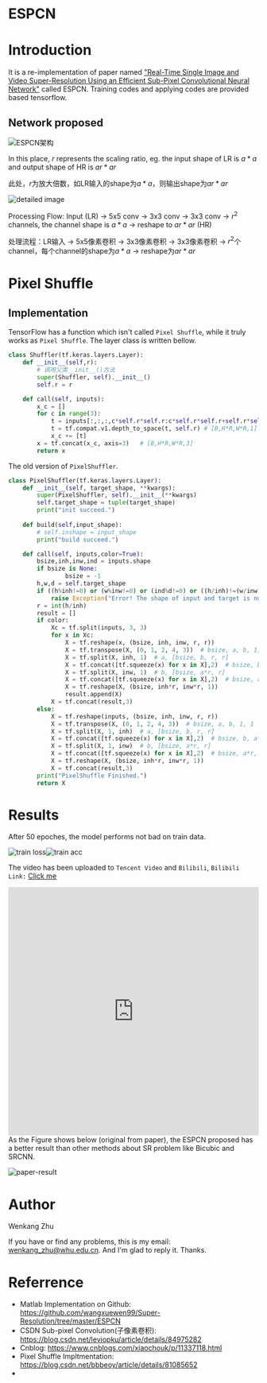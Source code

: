 # ESPCN

# Introduction

It is a re-implementation of paper named ["Real-Time Single Image and Video Super-Resolution Using an Efficient Sub-Pixel Convolutional Neural Network"](./ESPCN/Shi_Real-Time_Single_Image_CVPR_2016_paper.pdf) called ESPCN. Training codes and applying codes are provided based tensorflow.

## Network proposed

![ESPCN架构](./ESPCN/stru.png)

In this place, $r$ represents the scaling ratio, eg. the input shape of LR is $a * a$ and output shape of HR is $ar * ar$

此处，$r$为放大倍数，如LR输入的shape为$a * a$，则输出shape为$ar * ar$

![detailed image](./ESPCN/net_arch.png)

Processing Flow: Input (LR) -> 5x5 conv -> 3x3 conv -> 3x3 conv -> $r^2$ channels, the channel shape is $a * a$ -> reshape to $ar * ar$ (HR)

处理流程：LR输入 -> 5x5像素卷积 -> 3x3像素卷积 -> 3x3像素卷积 -> $r^2$个channel，每个channel的shape为$a * a$ -> reshape为$ar * ar$



# Pixel Shuffle

## Implementation

TensorFlow has a function which isn't called `Pixel Shuffle`, while it truly works as `Pixel Shuffle`. The layer class is written bellow.

```python
class Shuffler(tf.keras.layers.Layer):
    def __init__(self,r):
        # 调用父类__init__()方法
        super(Shuffler, self).__init__()
        self.r = r

    def call(self, inputs):
        x_c = []
        for c in range(3):
            t = inputs[:,:,:,c*self.r*self.r:c*self.r*self.r+self.r*self.r] # [B,H,W,R*R]
            t = tf.compat.v1.depth_to_space(t, self.r) # [B,H*R,W*R,1]
            x_c += [t]
        x = tf.concat(x_c, axis=3)   # [B,H*R,W*R,3]
        return x
```

The old version of `PixelShuffler`.

```python
class PixelShuffler(tf.keras.layers.Layer):
    def __init__(self, target_shape, **kwargs):
        super(PixelShuffler, self).__init__(**kwargs)
        self.target_shape = tuple(target_shape)
        print("init succeed.")
    
    def build(self,input_shape):
        # self.inshape = input_shape
        print("build succeed.")

    def call(self, inputs,color=True):
        bsize,inh,inw,ind = inputs.shape
        if bsize is None:
                bsize = -1
        h,w,d = self.target_shape
        if ((h%inh!=0) or (w%inw!=0) or (ind%d!=0) or ((h/inh)!=(w/inw)) or ((h/inh)*(w/inw)!=(ind/d))):
            raise Exception("Error! The shape of input and target is not corresponded.")
        r = int(h/inh)
        result = []
        if color:
            Xc = tf.split(inputs, 3, 3)
            for x in Xc:
                X = tf.reshape(x, (bsize, inh, inw, r, r))
                X = tf.transpose(X, (0, 1, 2, 4, 3))  # bsize, a, b, 1, 1
                X = tf.split(X, inh, 1)  # a, [bsize, b, r, r]
                X = tf.concat([tf.squeeze(x) for x in X],2)  # bsize, b, a*r, r
                X = tf.split(X, inw, 1)  # b, [bsize, a*r, r]
                X = tf.concat([tf.squeeze(x) for x in X],2)  # bsize, a*r, b*r
                X = tf.reshape(X, (bsize, inh*r, inw*r, 1))
                result.append(X)
            X = tf.concat(result,3)
        else:
            X = tf.reshape(inputs, (bsize, inh, inw, r, r))
            X = tf.transpose(X, (0, 1, 2, 4, 3))  # bsize, a, b, 1, 1
            X = tf.split(X, 1, inh)  # a, [bsize, b, r, r]
            X = tf.concat([tf.squeeze(x) for x in X],2)  # bsize, b, a*r, r
            X = tf.split(X, 1, inw)  # b, [bsize, a*r, r]
            X = tf.concat([tf.squeeze(x) for x in X],2)  # bsize, a*r, b*r
            X = tf.reshape(X, (bsize, inh*r, inw*r, 1))
            X = tf.concat(result,3)
        print("PixelShuffle Finished.")
        return X
```



# Results

After 50 epoches, the model performs not bad on train data.

![train loss](./ESPCN/train-loss.png)![train acc](./ESPCN/train-acc.png)

The video has been uploaded to `Tencent Video` and `Bilibili`, `Bilibili Link:` [Click me](https://www.bilibili.com/video/BV1cf4y1a7ZV/)

<iframe frameborder="0" height="500" width="100%" src="https://v.qq.com/txp/iframe/player.html?vid=e3250qzey1f" allowFullScreen="true"></iframe>
As the Figure shows below (original from paper), the ESPCN proposed has a better result than other methods about SR problem like Bicubic and SRCNN.

![paper-result](./ESPCN/paper-result.png)



# Author

Wenkang Zhu

If you have or find any problems, this is my email: [wenkang_zhu@whu.edu.cn](mailto:wenkang_zhu@whu.edu.cn). And I'm glad to reply it.
Thanks. 



# Referrence

- Matlab Implementation on Github: https://github.com/wangxuewen99/Super-Resolution/tree/master/ESPCN
- CSDN Sub-pixel Convolution(子像素卷积): https://blog.csdn.net/leviopku/article/details/84975282
- Cnblog: https://www.cnblogs.com/xiaochouk/p/11337118.html
- Pixel Shuffle Impltmentation: https://blog.csdn.net/bbbeoy/article/details/81085652
- 